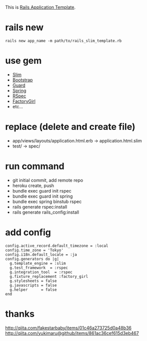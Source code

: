 This is [Rails Application Template](http://guides.rubyonrails.org/rails_application_templates.html).

# rails new
``rails new app_name -m path/to/rails_slim_template.rb``

# use gem
* [Slim](http://slim-lang.com/)
* [Bootstrap](http://getbootstrap.com/)
* [Guard](http://guardgem.org/)
* [Spring](https://github.com/rails/spring)
* [RSpec](http://rspec.info/)
* [FactoryGirl](https://github.com/thoughtbot/factory_girl)
* etc...

# replace (delete and create file)
* app/views/layouts/application.html.erb -> application.html.slim
* test/ -> spec/

# run command
* git initial commit, add remote repo
* heroku create, push
* bundle exec guard init rspec
* bundle exec guard init spring
* bundle exec spring binstub rspec
* rails generate rspec:install
* rails generate rails_config:install

# add config
```
config.active_record.default_timezone = :local
config.time_zone = 'Tokyo'
config.i18n.default_locale = :ja
config.generators do |g|
  g.template_engine = :slim
  g.test_framework  = :rspec
  g.integration_tool  = :rspec
  g.fixture_replacement :factory_girl
  g.stylesheets = false
  g.javascripts = false
  g.helper      = false
end
```

# thanks
http://qiita.com/fakestarbaby/items/01c46a273725d0a48b36  
http://qiita.com/yukimaru@github/items/861ac36cef615d3eb467
